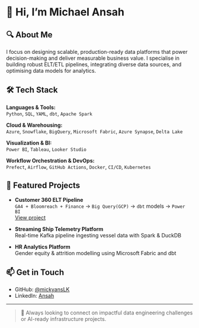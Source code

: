 # 👋 Hi, I’m Michael Ansah

## 🔍 About Me
I focus on designing scalable, production-ready data platforms that power decision-making and deliver measurable business value. I specialise in building robust ELT/ETL pipelines, integrating diverse data sources, and optimising data models for analytics.

## 🛠 Tech Stack

**Languages & Tools:**  
`Python`, `SQL`, `YAML`, `dbt`, `Apache Spark` 

**Cloud & Warehousing:**  
`Azure`, `Snowflake`, `BigQuery`, `Microsoft Fabric`, `Azure Synapse`, `Delta Lake`

**Visualization & BI:**  
`Power BI`, `Tableau`, `Looker Studio`

**Workflow Orchestration & DevOps:**  
`Prefect`, `Airflow`, `GitHub Actions`, `Docker`, `CI/CD`, `Kubernetes`

## 🚀 Featured Projects

- **Customer 360 ELT Pipeline**  
  `GA4 + Bloomreach + Finance`  → `Big Query(GCP)` → `dbt` models → `Power BI`  
  [View project](https://github.com/mickyansLK/customer360)

- **Streaming Ship Telemetry Platform**  
  Real-time Kafka pipeline ingesting vessel data with Spark & DuckDB

- **HR Analytics Platform**  
  Gender equity & attrition modelling using Microsoft Fabric and dbt

## 📫 Get in Touch

- GitHub: [@mickyansLK](https://github.com/mickyansLK)
- LinkedIn: [Ansah](https://linkedin.com/in/michael-ansah-data)

---

> 🎯 Always looking to connect on impactful data engineering challenges or AI-ready infrastructure projects.
